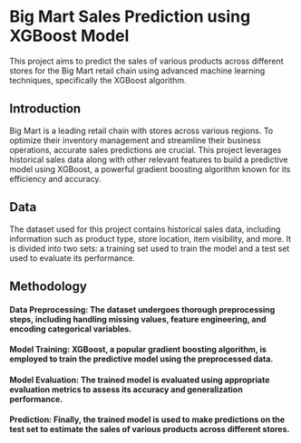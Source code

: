 # Big Mart Sales Prediction using XGBoost Model

This project aims to predict the sales of various products across different stores for the Big Mart retail chain using advanced machine learning techniques, specifically the XGBoost algorithm.

## Introduction

Big Mart is a leading retail chain with stores across various regions. To optimize their inventory management and streamline their business operations, accurate sales predictions are crucial. This project leverages historical sales data along with other relevant features to build a predictive model using XGBoost, a powerful gradient boosting algorithm known for its efficiency and accuracy.

## Data

The dataset used for this project contains historical sales data, including information such as product type, store location, item visibility, and more. It is divided into two sets: a training set used to train the model and a test set used to evaluate its performance.

## Methodology

#### Data Preprocessing: The dataset undergoes thorough preprocessing steps, including handling missing values, feature engineering, and encoding categorical variables.
#### Model Training: XGBoost, a popular gradient boosting algorithm, is employed to train the predictive model using the preprocessed data.
#### Model Evaluation: The trained model is evaluated using appropriate evaluation metrics to assess its accuracy and generalization performance.
#### Prediction: Finally, the trained model is used to make predictions on the test set to estimate the sales of various products across different stores.
